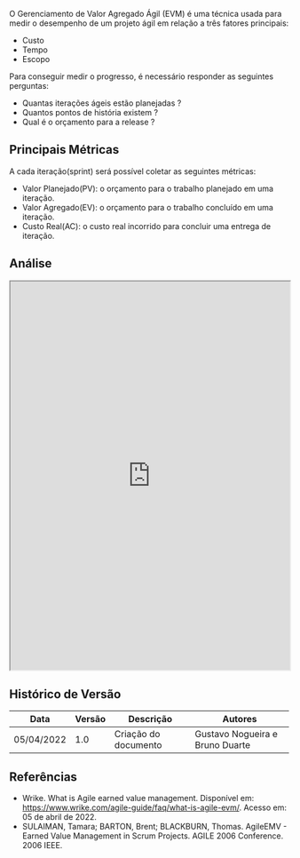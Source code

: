
O Gerenciamento de Valor Agregado Ágil (EVM) é uma técnica usada para medir o desempenho de um projeto ágil em relação a três fatores principais:

- Custo 
- Tempo
- Escopo

Para conseguir medir o progresso, é necessário responder as seguintes perguntas:

- Quantas iterações ágeis estão planejadas ?
- Quantos pontos de história existem ?
- Qual é o orçamento para a release ?

## Principais Métricas

A cada iteração(sprint) será possível coletar as seguintes métricas:

- Valor Planejado(PV): o orçamento para o trabalho planejado em uma iteração.
- Valor Agregado(EV): o orçamento para o trabalho concluído em uma iteração.
- Custo Real(AC): o custo real incorrido para concluir uma entrega de iteração.

## Análise 

<iframe src="https://docs.google.com/spreadsheets/d/e/2PACX-1vTVGYcIDQqDiBNTj0CkQ2gy7BAoIoM7D5CECBlqguUTX9UGsz6waPmNY7vRWpnAPRF707V2HGZ4adFL/pubhtml?gid=26091211&amp;single=true&amp;widget=true&amp;headers=false" width="100%"  height="700px"></iframe>

## Histórico de Versão

| Data       | Versão | Descrição            | Autores                         |
| ---------- | ------ | -------------------- | ------------------------------- |
| 05/04/2022 | 1.0    | Criação do documento | Gustavo Nogueira e Bruno Duarte |

## Referências

- Wrike. What is Agile earned value management. Disponível em: <https://www.wrike.com/agile-guide/faq/what-is-agile-evm/>. Acesso em: 05 de abril de 2022.
- SULAIMAN, Tamara; BARTON, Brent; BLACKBURN, Thomas. AgileEMV - Earned Value Management in Scrum Projects. AGILE 2006 Conference. 2006 IEEE.